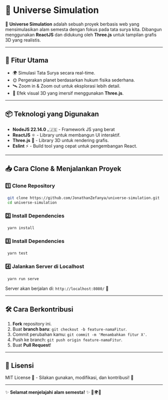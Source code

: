 # 🌌 Universe Simulation

🚀 **Universe Simulation** adalah sebuah proyek berbasis web yang mensimulasikan alam semesta dengan fokus pada tata surya kita. Dibangun menggunakan **ReactJS** dan didukung oleh **Three.js** untuk tampilan grafis 3D yang realistis.

---

## 🎯 Fitur Utama
- 🌍 Simulasi Tata Surya secara real-time.
- 🌞 Pergerakan planet berdasarkan hukum fisika sederhana.
- 🛰️ Zoom in & Zoom out untuk eksplorasi lebih detail.
- 🌠 Efek visual 3D yang imersif menggunakan **Three.js**.

---

## 📦 Teknologi yang Digunakan
- **NodeJS 22.14.0** ｡🇯‌🇸‌ - Framework JS yang berat
- **ReactJS** ⚛️ - Library untuk membangun UI interaktif.
- **Three.js** 🎥 - Library 3D untuk rendering grafis.
- **Eslint** ⚡ - Build tool yang cepat untuk pengembangan React.

---

## 📥 Cara Clone & Menjalankan Proyek

### 1️⃣ Clone Repository
```bash
 git clone https://github.com/JonathanZefanya/universe-simulation.git
 cd universe-simulation
```

### 2️⃣ Install Dependencies
```bash
 yarn install
```

### 3️⃣ Install Dependencies
```bash
 yarn test
```

### 4️⃣ Jalankan Server di Localhost
```bash
 yarn run serve
```
Server akan berjalan di: `http://localhost:8080/` 🚀

---

## 🛠️ Cara Berkontribusi
1. **Fork** repository ini.
2. Buat **branch baru**: `git checkout -b feature-namaFitur`.
3. Commit perubahan kamu: `git commit -m 'Menambahkan fitur X'`.
4. Push ke branch: `git push origin feature-namaFitur`.
5. Buat **Pull Request**!

---

## 📜 Lisensi
MIT License 📜 - Silakan gunakan, modifikasi, dan kontribusi! 🌟

---

✨ **Selamat menjelajahi alam semesta!** ✨ 🚀🌍🌞